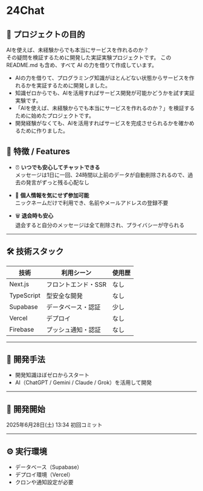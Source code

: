 # 24Chat

## 🚀 プロジェクトの目的

AIを使えば、未経験からでも本当にサービスを作れるのか？  
その疑問を検証するために開発した実証実験プロジェクトです。
この README.md も含め、すべて AI の力を借りて作成しています。

- AIの力を借りて、プログラミング知識がほとんどない状態からサービスを作れるかを実証するために開発しました。
- 知識ゼロからでも、AIを活用すればサービス開発が可能かどうかを試す実証実験です。
- 「AIを使えば、未経験からでも本当にサービスを作れるのか？」を検証するために始めたプロジェクトです。
- 開発経験がなくても、AIを活用すればサービスを完成させられるかを確かめるために作りました。

## 🌟 特徴 / Features

- ⏰ **いつでも安心してチャットできる**  
  メッセージは1日に一回、24時間以上前のデータが自動削除されるので、過去の発言がずっと残る心配なし

- 👤 **個人情報を気にせず参加可能**  
  ニックネームだけで利用でき、名前やメールアドレスの登録不要

- 🗑️ **退会時も安心**  
  退会すると自分のメッセージは全て削除され、プライバシーが守られる

---

## 🛠 技術スタック

| 技術       | 利用シーン          | 使用歴 |
| ---------- | ------------------- | ------ |
| Next.js    | フロントエンド・SSR | なし   |
| TypeScript | 型安全な開発        | なし   |
| Supabase   | データベース・認証  | 少し   |
| Vercel     | デプロイ            | なし   |
| Firebase   | プッシュ通知・認証  | なし   |

---

## 🧩 開発手法

- 開発知識ほぼゼロからスタート
- AI（ChatGPT / Gemini / Claude / Grok）を活用して開発

---

## 📅 開発開始

2025年6月28日(土) 13:34 初回コミット

---

## ⚙ 実行環境

- データベース（Supabase）
- デプロイ環境（Vercel）
- クロンや通知設定が必要
